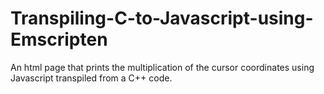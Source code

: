 # Transpiling-C-to-Javascript-using-Emscripten
An html page that prints the multiplication of the cursor coordinates using Javascript transpiled from a  C++ code.
